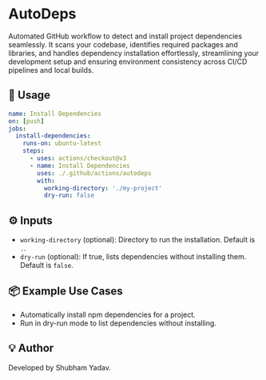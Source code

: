 # AutoDeps

Automated GitHub workflow to detect and install project dependencies seamlessly. It scans your codebase, identifies required packages and libraries, and handles dependency installation effortlessly, streamlining your development setup and ensuring environment consistency across CI/CD pipelines and local builds.

## 🚀 Usage

```yaml
name: Install Dependencies
on: [push]
jobs:
  install-dependencies:
    runs-on: ubuntu-latest
    steps:
      - uses: actions/checkout@v3
      - name: Install Dependencies
        uses: ./.github/actions/autodeps
        with:
          working-directory: './my-project'
          dry-run: false
```

## ⚙️ Inputs
- `working-directory` (optional): Directory to run the installation. Default is `.`.
- `dry-run` (optional): If true, lists dependencies without installing them. Default is `false`.

## 📦 Example Use Cases
- Automatically install npm dependencies for a project.
- Run in dry-run mode to list dependencies without installing.

## 💡 Author
Developed by Shubham Yadav.